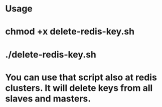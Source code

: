 # Usage
# chmod +x delete-redis-key.sh
# ./delete-redis-key.sh <hostName> <port> <key>

# You can use that script also at redis clusters. It will delete keys from all slaves and masters.